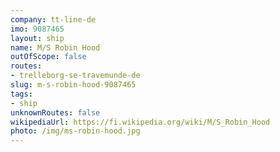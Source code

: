 ```yaml
---
company: tt-line-de
imo: 9087465
layout: ship
name: M/S Robin Hood
outOfScope: false
routes:
- trelleborg-se-travemunde-de
slug: m-s-robin-hood-9087465
tags:
- ship
unknownRoutes: false
wikipediaUrl: https://fi.wikipedia.org/wiki/M/S_Robin_Hood
photo: /img/ms-robin-hood.jpg
---
```

